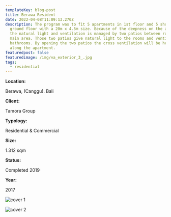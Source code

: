 ```yaml
---
templateKey: blog-post
title: Berawa Resident
date: 2022-04-08T11:09:13.270Z
description: The program was to fit 5 apartments in 1st floor and 5 shops on
  ground floor with a 20m x 4.5m size. Because of the deepness on the apartments
  the natural light and ventilation is managed by two patios between rooms and
  main area. Those two patios give natural light to the rooms and ventilate both
  bathrooms. By opening the two patios the cross ventilation will be heading all
  along the apartment.
featuredpost: false
featuredimage: /img/va_exterior_3_.jpg
tags:
  - residential
---
```

**Location:**

Berawa, (Canggu). Bali

**Client:**

Tamora Group

**Typology:**

Residential & Commercial

**Size:**

1.312 sqm

**Status:**

Completed 2019

**Year:**

2017

![cover 1](/img/cover.jpg)

![cover 2](/img/cover-2.jpg)